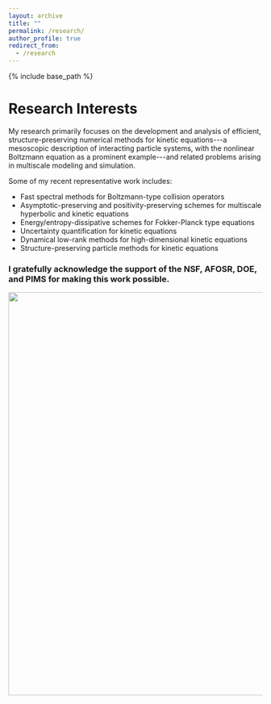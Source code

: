 ```yaml
---
layout: archive
title: ""
permalink: /research/
author_profile: true
redirect_from:
  - /research
---
```


{% include base_path %}

Research Interests
======
My research primarily focuses on the development and analysis of efficient, structure-preserving numerical methods for kinetic equations---a mesoscopic description of interacting particle systems, with the nonlinear Boltzmann equation as a prominent example---and related problems arising in multiscale modeling and simulation. 

Some of my recent representative work includes:
* Fast spectral methods for Boltzmann-type collision operators
* Asymptotic-preserving and positivity-preserving schemes for multiscale hyperbolic and kinetic equations
* Energy/entropy-dissipative schemes for Fokker-Planck type equations
* Uncertainty quantification for kinetic equations
* Dynamical low-rank methods for high-dimensional kinetic equations
* Structure-preserving particle methods for kinetic equations


### I gratefully acknowledge the support of the NSF, AFOSR, DOE, and PIMS for making this work possible.
<img src="webpage/images/funding.png" width="800" />
